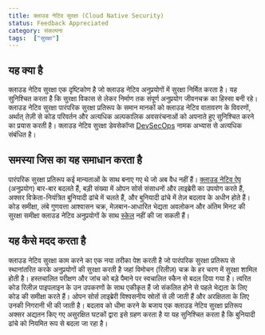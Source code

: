 ```yaml
---
title: क्लाउड नेटिव सुरक्षा (Cloud Native Security)
status: Feedback Appreciated
category: संकल्पना
tags:  ["सुरक्षा"]
---
```


## यह क्या है

क्लाउड नेटिव सुरक्षा एक दृष्टिकोण है जो क्लाउड नेटिव अनुप्रयोगों में सुरक्षा निर्मित करता है। यह सुनिश्चित करता है कि सुरक्षा विकास से लेकर निर्माण तक संपूर्ण अनुप्रयोग जीवनचक्र का हिस्सा बनी रहे। क्लाउड नेटिव सुरक्षा पारंपरिक सुरक्षा प्रतिरूप के समान मानकों को क्लाउड नेटिव वातावरण के विवरणों, अर्थात् तेज़ी से कोड परिवर्तन और अत्यधिक अल्पकालिक अवसरंचनाओं  को अपनाते हुए सुनिश्चित करने का प्रयास करती है। क्लाउड नेटिव सुरक्षा डेवसेकॉप्स [DevSecOps](/devsecops/) नामक अभ्यास से अत्यधिक संबंधित है।

## समस्या जिस का यह समाधान करता है

पारंपरिक सुरक्षा प्रतिरूप कई मान्यताओं के साथ बनाए गए थे जो अब वैध नहीं हैं। [क्लाउड नेटिव ऐप](/cloud-native-apps/) (अनुप्रयोग) बार-बार बदलते हैं, बड़ी संख्या में ओपन सोर्स संसाधनों और लाइब्रेरी का उपयोग करते हैं, अक्सर विक्रेता-नियंत्रित बुनियादी ढांचे में चलते हैं, और बुनियादी ढांचे में तेज़ बदलाव के अधीन होते हैं। कोड समीक्षा, लंबे गुणवत्ता आश्वासन चक्र, मेज़बान-आधारित भेद्यता अवलोकन और अंतिम मिनट की सुरक्षा समीक्षा क्लाउड नेटिव अनुप्रयोगों के साथ [स्केल](/scalability/) नहीं की जा सकती हैं। 

## यह कैसे मदद करता है

क्लाउड नेटिव सुरक्षा काम करने का एक नया तरीका पेश करती है जो पारंपरिक सुरक्षा प्रतिरूप से स्थानांतरित करके अनुप्रयोगों की सुरक्षा करती है जहां विमोचन (रिलीज़) चक्र के हर चरण में सुरक्षा शामिल होती है। हस्तचालित परीक्षण और जांच को बड़े पैमाने पर स्वचालित स्कैन से बदल दिया गया है। त्वरित कोड रिलीज़ पाइपलाइन के उन उपकरणों के साथ एकीकृत हैं जो संकलित होने से पहले भेद्यता के लिए कोड की समीक्षा करते हैं। ओपन सोर्स लाइब्रेरी विश्वसनीय स्रोतों से ली जाती हैं और अरक्षितता के लिए उनकी निगरानी भी की जाती है। बदलाव को धीमा करने के बजाय एक क्लाउड नेटिव सुरक्षा प्रतिरूप अक्सर अद्यतन किए गए असुरक्षित घटकों द्वारा इसे ग्रहण करता है या यह सुनिश्चित करता है कि बुनियादी ढांचे को नियमित रूप से बदला जा रहा है।

